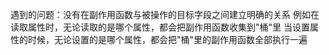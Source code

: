 遇到的问题：没有在副作用函数与被操作的目标字段之间建立明确的关系
例如在读取属性时，无论读取的是哪个属性，都会把副作用函数收集到"桶"里
当设置属性的时候，无论设置的是哪个属性，都会把"桶"里的副作用函数全部执行一遍
